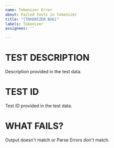 ```yaml
---
name: Tokenizer Error
about: Failed tests in tokenizer
title: "[TOKENIZER BUG]"
labels: Tokenizer
assignees: ''

---
```


# TEST DESCRIPTION
Description provided in the test data.

# TEST ID
Test ID provided in the test data.

# WHAT FAILS?
Output doesn't match or Parse Errors don't match.
